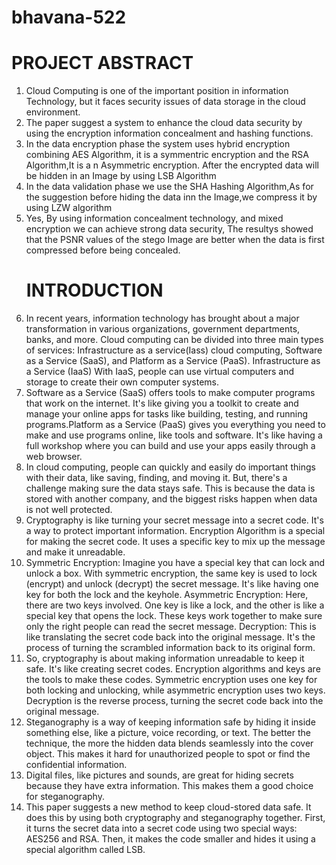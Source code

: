 # bhavana-522

<h1> PROJECT ABSTRACT</h1>
    <p>
      <ol>
        <li>Cloud Computing is one of the important position in information Technology, but it faces security issues of data storage in the cloud environment.</li>
        <li>The paper suggest a system to enhance the cloud data security by using the encryption information concealment and hashing functions.</li>
        <li>In the data encryption phase the system uses hybrid encryption combining AES Algorithm, it is a symmentric encryption and the RSA Algorithm,It is a n Asymmetric encryption. After the encrypted data will be hidden in an Image by using LSB Algorithm</li>
        <li>In the data validation phase we use the SHA Hashing Algorithm,As for the suggestion before hiding the data inn the Image,we compress it by using LZW algorithm</li>
        <li>Yes, By using information concealment technology, and mixed encryption we can achieve strong data security, The resultys showed that the PSNR values of the stego Image are better when the data is first compressed before being concealed.</li>
    </p>
    <h1> INTRODUCTION </h1>
<p>
<li>In recent years, information technology has brought about a major transformation in various organizations, government departments, banks, and more. Cloud computing can be divided into three main types of services: Infrastructure as a service(Iass) cloud computing, Software as a Service (SaaS), and Platform as a Service (PaaS).
Infrastructure as a Service (IaaS) With IaaS, people can use virtual computers and storage to create their own computer systems.</li>
<li> Software as a Service (SaaS) offers tools to make computer programs that work on the internet. It's like giving you a toolkit to create and manage your online apps for tasks like building, testing, and running programs.Platform as a Service (PaaS) gives you everything you need to make and use programs online, like tools and software. It's like having a full workshop where you can build and use your apps easily through a web browser.</li>
<li> In cloud computing, people can quickly and easily do important things with their data, like saving, finding, and moving it. But, there's a challenge making sure the data stays safe. This is because the data is stored with another company, and the biggest risks happen when data is not well protected.</li>
<li> Cryptography is like turning your secret message into a secret code. It's a way to protect important information.
Encryption Algorithm is a special for making the secret code. It uses a specific key to mix up the message and make it unreadable.
</li>
<li>Symmetric Encryption: Imagine you have a special key that can lock and unlock a box. With symmetric encryption, the same key is used to lock (encrypt) and unlock (decrypt) the secret message. It's like having one key for both the lock and the keyhole.
Asymmetric Encryption: Here, there are two keys involved. One key is like a lock, and the other is like a special key that opens the lock. These keys work together to make sure only the right people can read the secret message.
Decryption: This is like translating the secret code back into the original message. It's the process of turning the scrambled information back to its original form.</li>
<li>So, cryptography is about making information unreadable to keep it safe. It's like creating secret codes. Encryption algorithms and keys are the tools to make these codes. Symmetric encryption uses one key for both locking and unlocking, while asymmetric encryption uses two keys. Decryption is the reverse process, turning the secret code back into the original message.
</li>
<li>Steganography is a way of keeping information safe by hiding it inside something else, like a picture, voice recording, or text. The better the technique, the more the hidden data blends seamlessly into the cover object. This makes it hard for unauthorized people to spot or find the confidential information.
</li>
<li>Digital files, like pictures and sounds, are great for hiding secrets because they have extra information. This makes them a good choice for steganography.
  </li>
  <li>
    This paper suggests a new method to keep cloud-stored data safe. It does this by using both cryptography and steganography together. First, it turns the secret data into a secret code using two special ways: AES256 and RSA. Then, it makes the code smaller and hides it using a special algorithm called LSB.
  </li>
